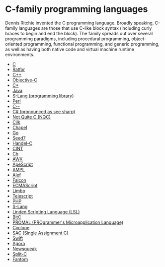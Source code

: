 # C-family programming languages

Dennis Ritchie invented the C programming language. Broadly speaking, C-family languages are those that use C-like block syntax (including curly braces to begin and end the block). The family spreads out over several programming paradigms, including procedural programming, object-oriented programming, functional programming, and generic programming, as well as having both native code and virtual machine runtime environments.

- <a href="https://en.wikipedia.org/wiki/C_(programming_language)" target="_blank" >C</a>
- <a href="https://en.wikipedia.org/wiki/Ratfor" target="_blank" >Ratfor</a>
- <a href="https://en.wikipedia.org/wiki/C%2B%2B" target="_blank" >C++</a>
- <a href="https://en.wikipedia.org/wiki/Objective-C" target="_blank" >Objective-C</a>
- <a href="https://en.wikipedia.org/wiki/C*" target="_blank" >C*</a>
- <a href="https://en.wikipedia.org/wiki/Java_(programming_language)" target="_blank" >Java</a>
- <a href="https://en.wikipedia.org/wiki/S-Lang_(programming_library)" target="_blank" >S-Lang (programming library)</a>
- <a href="https://en.wikipedia.org/wiki/Perl" target="_blank" >Perl</a>
- <a href="https://en.wikipedia.org/wiki/C--" target="_blank" >C--</a>
- <a href="https://en.wikipedia.org/wiki/C_Sharp_(programming_language)" target="_blank" >C# (pronounced as see sharp)</a>
- <a href="https://en.wikipedia.org/wiki/Not_Quite_C" target="_blank" >Not Quite C (NQC)</a>
- <a href="https://en.wikipedia.org/wiki/Cilk" target="_blank" >Cilk</a>
- <a href="https://en.wikipedia.org/wiki/Chapel_(programming_language)" target="_blank" >Chapel</a>
- <a href="https://en.wikipedia.org/wiki/Go_(programming_language)" target="_blank" >Go</a>
- <a href="https://en.wikipedia.org/wiki/Seed7" target="_blank" >Seed7</a>
- <a href="https://en.wikipedia.org/wiki/Handel-C" target="_blank" >Handel-C</a>
- <a href="https://en.wikipedia.org/wiki/CINT" target="_blank" >CINT</a>
- <a href="https://en.wikipedia.org/wiki/Ch_(computer_programming)" target="_blank" >Ch</a>
- <a href="https://en.wikipedia.org/wiki/AWK" target="_blank" >AWK</a>
- <a href="https://en.wikipedia.org/wiki/ApeScript" target="_blank" >ApeScript</a>
- <a href="https://en.wikipedia.org/wiki/AMPL" target="_blank" >AMPL</a>
- <a href="https://en.wikipedia.org/wiki/Alef_(programming_language)" target="_blank" >Alef</a>
- <a href="https://en.wikipedia.org/wiki/Falcon_(programming_language)" target="_blank" >Falcon</a>
- <a href="https://en.wikipedia.org/wiki/ECMAScript" target="_blank" >ECMAScript</a>
- <a href="https://en.wikipedia.org/wiki/Limbo_(programming_language)" target="_blank" >Limbo</a>
- <a href="https://en.wikipedia.org/wiki/Telescript_(programming_language)" target="_blank" >Telescript</a>
- <a href="https://en.wikipedia.org/wiki/PHP" target="_blank" >PHP</a>
- <a href="https://en.wikipedia.org/wiki/S-Lang_(programming_library)" target="_blank" >S-Lang</a>
- <a href="https://en.wikipedia.org/wiki/Linden_Scripting_Language" target="_blank" >Linden Scripting Language (LSL)</a>
- <a href="https://en.wikipedia.org/wiki/BitC" target="_blank" >BitC</a>
- <a href="https://en.wikipedia.org/wiki/PROMAL" target="_blank" >PROMAL (PROgrammer's Microapplication Language)</a>
- <a href="https://en.wikipedia.org/wiki/Cyclone_(programming_language)" target="_blank" >Cyclone</a>
- <a href="https://en.wikipedia.org/wiki/SAC_programming_language" target="_blank" >SAC (Single Assignment C)</a>
- <a href="https://en.wikipedia.org/wiki/Swift_(programming_language)" target="_blank" >Swift</a>
- <a href="https://en.wikipedia.org/wiki/Agora_(programming_language)" target="_blank" >Agora</a>
- <a href="https://en.wikipedia.org/wiki/Newsqueak" target="_blank" >Newsqueak</a>
- <a href="https://en.wikipedia.org/wiki/Split-C" target="_blank" >Split-C</a>
- <a href="https://en.wikipedia.org/wiki/Fantom_(programming_language)" target="_blank" >Fantom</a>

